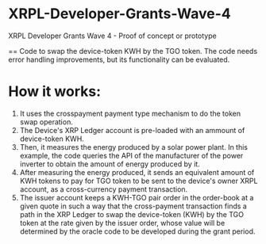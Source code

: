# XRPL-Developer-Grants-Wave-4
XRPL Developer Grants Wave 4 -  Proof of concept or prototype 

== Code to swap the device-token KWH by the TGO token.
The code needs error handling improvements, but its functionality can be evaluated.

# How it works:
1) It uses the crosspayment payment type mechanism to do the token swap operation.
2) The Device's XRP Ledger account is pre-loaded with an ammount of device-token KWH.
3) Then, it measures the energy produced by a solar power plant. In this example, the code queries
the API of the manufacturer of the power inverter to obtain the amount of energy produced by it.
4) After measuring the energy produced, it sends an equivalent amount of KWH tokens to
pay for TGO token to be sent to the device's owner XRPL account, as a cross-currency payment transaction.
5) The issuer account keeps a KWH-TGO pair order in the order-book at a given quote in such a way that
the cross-payment transaction finds a path in the XRP Ledger to swap the device-token (KWH) by the
TGO token at the rate given by the issuer order, whose value will be determined by the oracle code
to be developed during the grant period.
